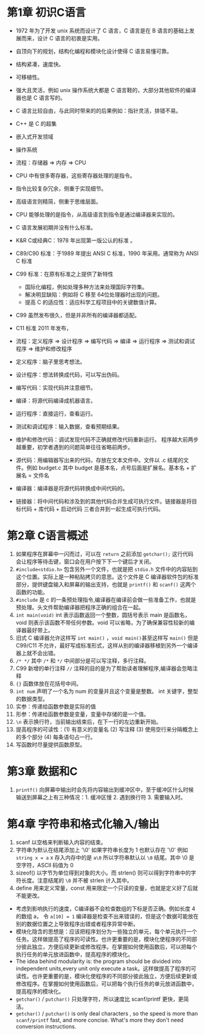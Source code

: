 # 第1章 初识C语言

* 1972 年为了开发 unix 系统而设计了 C 语言，C 语言是在 B 语言的基础上发展而来，设计 C 语言的初衷是实用。
* 自顶向下的规划，结构化编程和模块化设计使得 C 语言易懂可靠。
* 结构紧凑，速度快。
* 可移植性。
* 强大且灵活，例如 unix 操作系统大都是 C 语言鞋的，大部分其他软件的编译器也是 C 语言写的。
* C 语言比较自由，与此同时带来的的后果例如：指针灵活，排错不易。
* C++ 是 C 的超集
* 嵌入式开发领域
* 操作系统
* 流程：存储器 => 内存 => CPU
* CPU 中有很多寄存器，这些寄存器处理的是指令。
* 指令比较复杂冗余，侧重于实现细节。
* 高级语言则精简，侧重于思维层面。
* CPU 能够处理的是指令，从高级语言到指令是通过编译器来实现的。
* C 语言发展初期并没有什么标准。
* K&R C或经典C：1978 年出现第一版公认的标准 。
* C89/C90 标准：于1989 年提出 ANSI C 标准，1990 年采用。通常称为 ANSI C 标准
* C99 标准：在原有标准之上提供了新特性
  * 国际化编程，例如处理多种方法来处理国际字符集。
  * 解决明显缺陷：例如将 C 移至 64位处理器时出现的问题。
  * 提高 C 的适应性：适应科学工程项目中的关键数值计算。

* C99 虽然发布很久，但是并非所有的编译器都适配。
* C11 标准 2011 年发布，
* 流程：定义程序 => 设计程序 => 编写代码 => 编译 => 运行程序 => 测试和调试程序 => 维护和修改程序
* 定义程序：脑子里思考想法。
* 设计程序：想法转换成代码，可以写出伪码。
* 编写代码：实现代码并注意细节。
* 编译：将源代码编译成机器语言。
* 运行程序：直接运行，查看运行。
* 测试和调试程序：输入数据，查看预期结果。
* 维护和修改代码：调试发现代码不正确就修改代码重新运行。
程序越大前两步越重要，初学者遇到的问题简单往往省略前两步。

* 源代码：用编辑器写出来的代码，存放在文本文件中。文件以 .c 结尾的文件。例如 budget.c 其中 budget 是基本名，点号后面是扩展名。基本名 + 扩展名 = 文件名
* 编译器：编译器是将源代码转换成中间代码的。
* 链接器：将中间代码和涉及到的其他代码合并生成可执行文件。链接器是将目标代码 + 库代码 + 启动代码 三者合并到一起生成可执行代码。

# 第2章 C语言概述
1. 如果程序在屏幕中一闪而过，可以在 `return` 之前添加 `getchar();` 这行代码会让程序等待击键，窗口会在用户按下下一个键后才关闭。
2. `#include<stdio.h>` 包含另外一个文件，也就是把 `stdio.h` 文件中的内容贴到这个位置。实际上是一种粘贴拷贝的意思。这个文件是 C 编译器软件包的标准部分，提供键盘输入和屏幕的输出支持，也就是 `printf()` 和 `scanf()` 这两个函数的功能。
3. `#include` 是 c 的一条预处理指令,编译器在编译前会做一些准备工作，也就是预处理。头文件帮助编译器把程序正确的组合在一起。
4. `int main(void)` int 表示函数返回一个整数，圆括号表示 main 是函数名，void 则表示该函数不带任何参数。void 可以省略，为了确保兼容性较新的编译器最好带上。
5. 旧式 C 编译器允许这样写 `int main()` ，`void main()`甚至这样写 `main()` 但是 C99/C11 不允许，最好写成标准形式，这样从别的编译器移植到另外一个编译器上就不会出错。
6. `/* */` 其中 `/*` 和 `*/` 中间部分是可以写注释，多行注释。 
7. C99 新增的单行注释 `//` 注释的目的是为了帮助读者理解程序,编译器会忽略注释
8. `{}` 函数体放在花括号中间。
9. `int num` 声明了一个名为 num 的变量并且这个变量是整数。 int 关键字，整型的数据类型。
10. 实参：传递给函数参数是实际的值
11. 形参：传递给函数参数是变量，变量中存储的是一个值。
12. `\n` 表示换行符，当前输出结束后，在下一行的左边重新开始。
13. 提高程序的可读性：(1) 有意义的变量名 (2) 写注释 (3) 使用空行来分隔概念上的多个部分 (4) 每条语句占一行。
14. 写函数时尽量提供函数原型。

# 第3章 数据和C
1. `printf()` 向屏幕中输出时会先将内容输出到缓冲区中，至于缓冲区什么时候输送到屏幕之上有三种情况：1. 缓冲区慢 2. 遇到换行符 3. 需要输入时。

# 第4章 字符串和格式化输入/输出
1. scanf 以空格来判断输入内容的结束。
2. 字符串为默认在结尾添加上 '\0' 如果字符串长度为 1 也默认存在 '\0' 例如 `string x = a`  x 存入内存中的是 `a\0`  所以字符串默认以 `\0` 结尾。其中 \0 是空字符，ASCII 码值为 0
3. sizeof() 以字节为单位得到对象的大小。而 strlen() 则可以得到字符串中的字符长度。注意结尾的 `\0` 并不被 strlen 计入其中。
4. define 用来定义常量，const 用来限定一个只读的变量，也就是定义好了后就不能更改。

* 考虑到影响执行的速度，C编译器不会检查数组的下标是否正确。例如长度 4 的数组 a， 令 `a[10] = 1` 编译器是检查不出来错误的，但是这个数据可能放在别的数据位置之上导致程序出错或者程序异常中断。
* 模块化隐含的思想是：应该把程序划分为一些独立的单元，每个单元执行一个任务。这样做提高了程序的可读性。也许更重要的是，模块化使程序的不同部分彼此独立，方便后续更新或修改程序。在掌握如何使用函数后，可以把每个执行任务的单元放进函数中，提高程序的模块化。
* The idea behind modularity is: the program should be divided into independent units,every unit only execute a task。这样做提高了程序的可读性。也许更重要的是，模块化使程序的不同部分彼此独立，方便后续更新或修改程序。在掌握如何使用函数后，可以把每个执行任务的单元放进函数中，提高程序的模块化。
* `getchar()` / `putchar()` 只处理字符，所以速度比 scanf/printf 更快，更简洁。
* `getchar()` / `putchar()` is only deal characters , so the speed is more than `scanf/printf` fast, and more concise. What's more they don't need conversion instructions.
